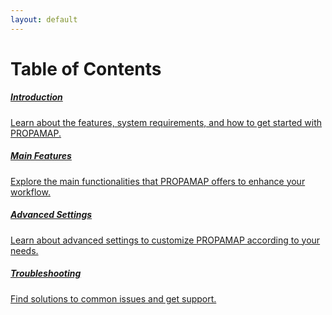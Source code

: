 ```yaml
---
layout: default
---
```


<head>
  <!-- Enlace a Bootstrap desde un CDN -->
  <link rel="stylesheet" href="https://stackpath.bootstrapcdn.com/bootstrap/4.5.2/css/bootstrap.min.css">
</head>

<div class="container mt-4">
  <h1 class="text-center">Table of Contents</h1>
  <div class="list-group">
    <a href="introduccion.md" class="list-group-item list-group-item-action">
      <h5 class="mb-1">Introduction</h5>
      <p class="mb-1">Learn about the features, system requirements, and how to get started with PROPAMAP.</p>
    </a>
    <a href="funcionalidades.md" class="list-group-item list-group-item-action">
      <h5 class="mb-1">Main Features</h5>
      <p class="mb-1">Explore the main functionalities that PROPAMAP offers to enhance your workflow.</p>
    </a>
    <a href="configuracion.md" class="list-group-item list-group-item-action">
      <h5 class="mb-1">Advanced Settings</h5>
      <p class="mb-1">Learn about advanced settings to customize PROPAMAP according to your needs.</p>
    </a>
    <a href="soporte.md" class="list-group-item list-group-item-action">
      <h5 class="mb-1">Troubleshooting</h5>
      <p class="mb-1">Find solutions to common issues and get support.</p>
    </a>
  </div>
</div>
